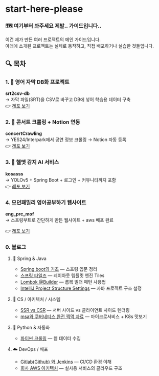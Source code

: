 # start-here-please 
### 🗺️ 여기부터 봐주세요 제발.. 가이드입니다..

이건 제가 만든 여러 프로젝트의 메인 가이드입니다.  
아래에 소개된 프로젝트는 실제로 동작하고, 직접 배포하거나 실습한 것들입니다.



## 🔍 목차

### 1. 🧠 영어 자막 DB화 프로젝트
**srt2csv-db**  
→ 자막 파일(SRT)을 CSV로 바꾸고 DB에 넣어 학습용 데이터 구축  
👉 [레포 보기](https://github.com/nhjin/srt2csv-db)

### 2. 🎤 콘서트 크롤링 + Notion 연동
**concertCrawling**  
→ YES24/Interpark에서 공연 정보 크롤링 → Notion 자동 등록  
👉 [레포 보기](https://github.com/nhjin/concertCrawling)

### 3. 🛴 헬멧 감지 AI 서비스
**kosasss**  
→ YOLOv5 + Spring Boot + 로그인 + 커뮤니티까지 포함  
👉 [레포 보기](https://github.com/nhjin/kosasss)

### 4. 모던패밀리 영어공부하기 웹사이트 
**eng_prc_mof**  
→ 스프링부트로 간단하게 만든 웹사이트 + aws 배포 완료 

👉 [레포 보기](https://github.com/nhjin/eng_prc_mof)

### 0. 블로그 

1. 🌱 Spring & Java
    * [Spring boot의 기초](https://nostalgic-tang-39f.notion.site/Spring-boot-1f7cec9b9821819d98ebc0bb4a9bdea1?pvs=4) — 스프링 입문 정리
    * [스프링 타일즈](https://nostalgic-tang-39f.notion.site/1f7cec9b982181d4a6e9efbc9836c34c?pvs=4) — 레이아웃 템플릿 엔진 Tiles
    * [Lombok @Builder](https://nostalgic-tang-39f.notion.site/Lombok-Builder-1f7cec9b982181e0affddd379673fe81?pvs=4) — 롬복 빌더 패턴 사용법
    * [IntelliJ Project Structure Settings](https://nostalgic-tang-39f.notion.site/IntelliJ-Project-Structure-Settings-1f7cec9b9821815b8b2ce378a0f050b0?pvs=4) — 자바 프로젝트 구조 설정

2. 🧠 CS / 아키텍처 / 시스템
    * [SSR vs CSR](https://nostalgic-tang-39f.notion.site/IntelliJ-Project-Structure-Settings-1f7cec9b9821815b8b2ce378a0f050b0?pvs=4) — 서버 사이드 vs 클라이언트 사이드 렌더링
    * [msa와 쿠버네티스 완전 찍먹 자료](https://nostalgic-tang-39f.notion.site/IntelliJ-Project-Structure-Settings-1f7cec9b9821815b8b2ce378a0f050b0?pvs=4) — 마이크로서비스 + K8s 맛보기


3.  🐍 Python & 자동화
    * [파이썬 크롤링](https://nostalgic-tang-39f.notion.site/IntelliJ-Project-Structure-Settings-1f7cec9b9821815b8b2ce378a0f050b0?pvs=4) — 웹 데이터 수집


4.  ☁️ DevOps / 배포
    * [Gitlab(Github) 와 Jenkins](https://nostalgic-tang-39f.notion.site/Gitlab-Github-Jenkins-1f7cec9b9821812b9c05f23681b31736?pvs=4) — CI/CD 환경 이해
    * [회사 AWS 아키텍처](https://nostalgic-tang-39f.notion.site/AWS-1f7cec9b982181d794d3d210ccdec581?pvs=4) — 실사용 서비스의 클라우드 구조

